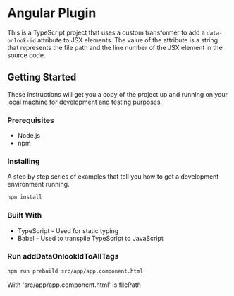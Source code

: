 # Angular Plugin

This is a TypeScript project that uses a custom transformer to add a `data-onlook-id` attribute to JSX elements. The value of the attribute is a string that represents the file path and the line number of the JSX element in the source code.

## Getting Started

These instructions will get you a copy of the project up and running on your local machine for development and testing purposes.

### Prerequisites

- Node.js
- npm

### Installing

A step by step series of examples that tell you how to get a development environment running.
```sh 
npm install
```

### Built With

 - TypeScript - Used for static typing
 - Babel - Used to transpile TypeScript to JavaScript

### Run addDataOnlookIdToAllTags

```sh
npm run prebuild src/app/app.component.html
```
With 'src/app/app.component.html' is filePath